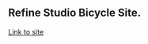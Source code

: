## Refine Studio Bicycle Site.

<p><a href="https://bicycle-site-refine-studio.vercel.app">Link to site</a></p>
